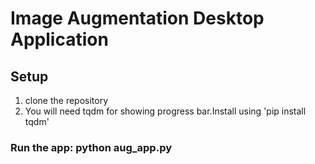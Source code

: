 # Image Augmentation Desktop Application
## Setup
1. clone the repository
2. You will need tqdm for showing progress bar.Install using 'pip install tqdm'
### Run the app: python aug_app.py
